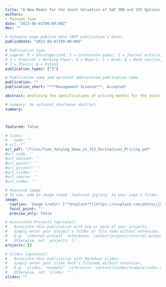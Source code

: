 ```yaml
---
title: "A New Model for the Joint Valuation of S&P 500 and VIX Options: Specification Analysis"
authors:
- Peixuan Yuan
date: "2023-08-01T00:00:00Z"
doi: ""

# Schedule page publish date (NOT publication's date).
publishDate: "2023-08-01T00:00:00Z"

# Publication type.
# Legend: 0 = Uncategorized; 1 = Conference paper; 2 = Journal article;
# 3 = Preprint / Working Paper; 4 = Report; 5 = Book; 6 = Book section;
# 7 = Thesis; 8 = Patent
publication_types: ["2"]

# Publication name and optional abbreviated publication name.
publication: ""
publication_short: "***Management Science***, Accepted"

abstract: Analyzing the specifications of pricing models for the joint valuation of S\&P 500 and VIX options, I find that the existing models cannot adequately represent the two options markets. I introduce a new factor that controls the higher-order moments of the risk-neutral return distribution. The model I propose significantly outperforms all other alternatives, and particularly improves on the benchmark two-variance-factor model with co-jumps by 23.66% in-sample and 31.64% out-of-sample. The performance analysis shows that the better fit results from improvements in the modeling of both S&P 500 and VIX options, highlighting the model features that are critical for reconciling the two markets.

# Summary. An optional shortened abstract.
summary: 



featured: false

# links:
# - name: ""
# url: ""
url_pdf: "/files/Time_Varying_Skew_in_VIX_Derivatives_Pricing.pdf"
#url_code: ''
#url_dataset: ''
#url_poster: ''
#url_project: ''
#url_slides: ''
#url_source: ''
#url_video: ''

# Featured image
# To use, add an image named `featured.jpg/png` to your page's folder. 
image:
  caption: 'Image credit: [**Unsplash**](https://unsplash.com/photos/jdD8gXaTZsc)'
  focal_point: ""
  preview_only: false

# Associated Projects (optional).
#   Associate this publication with one or more of your projects.
#   Simply enter your project's folder or file name without extension.
#   E.g. `internal-project` references `content/project/internal-project/index.md`.
#   Otherwise, set `projects: []`.
projects: []

# Slides (optional).
#   Associate this publication with Markdown slides.
#   Simply enter your slide deck's filename without extension.
#   E.g. `slides: "example"` references `content/slides/example/index.md`.
#   Otherwise, set `slides: ""`.
slides: ""
---
```

